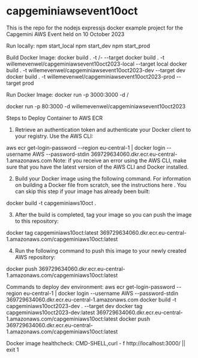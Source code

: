 # capgeminiawsevent10oct
This is the repo for the nodejs expressjs docker example project for the Capgemini AWS Event held on 10 October 2023

Run locally:
npm start_local
npm start_dev
npm start_prod

Build Docker Image:
docker build . -t <username>/<imagename>-<environment> --target <environment>
docker build . -t willemevenwel/capgeminiawsevent10oct2023-local --target local
docker build . -t willemevenwel/capgeminiawsevent10oct2023-dev --target dev
docker build . -t willemevenwel/capgeminiawsevent10oct2023-prod --target prod

Run Docker Image:
docker run -p 3000:3000 -d <username>/<imagename>

docker run -p 80:3000 -d  willemevenwel/capgeminiawsevent10oct2023


Steps to Deploy Container to AWS ECR

1. Retrieve an authentication token and authenticate your Docker client to your registry.
Use the AWS CLI:

aws ecr get-login-password --region eu-central-1 | docker login --username AWS --password-stdin 369729634060.dkr.ecr.eu-central-1.amazonaws.com
Note: if you receive an error using the AWS CLI, make sure that you have the latest version of the AWS CLI and Docker installed.

2. Build your Docker image using the following command. For information on building a Docker file from scratch, see the instructions here . You can skip this step if your image has already been built:

docker build -t capgeminiaws10oct .

3. After the build is completed, tag your image so you can push the image to this repository:

docker tag capgeminiaws10oct:latest 369729634060.dkr.ecr.eu-central-1.amazonaws.com/capgeminiaws10oct:latest

4. Run the following command to push this image to your newly created AWS repository:

docker push 369729634060.dkr.ecr.eu-central-1.amazonaws.com/capgeminiaws10oct:latest

Commands to deploy dev environment:
aws ecr get-login-password --region eu-central-1 | docker login --username AWS --password-stdin 369729634060.dkr.ecr.eu-central-1.amazonaws.com
docker build -t capgeminiaws10oct2023-dev . --target dev
docker tag capgeminiaws10oct2023-dev:latest 369729634060.dkr.ecr.eu-central-1.amazonaws.com/capgeminiaws10oct:latest
docker push 369729634060.dkr.ecr.eu-central-1.amazonaws.com/capgeminiaws10oct:latest

Docker image healthcheck:
CMD-SHELL,curl - f http://localhost:3000/ || exit 1⁠
